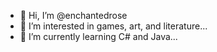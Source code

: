 - 👋 Hi, I’m @enchantedrose
- 👀 I’m interested in games, art, and literature...
- 🌱 I’m currently learning C# and Java...


<!---
- 💞️ I’m looking to collaborate on ...
- 📫 How to reach me ...
enchantedrose/enchantedrose is a ✨ special ✨ repository because its `README.md` (this file) appears on your GitHub profile.
You can click the Preview link to take a look at your changes.
--->

